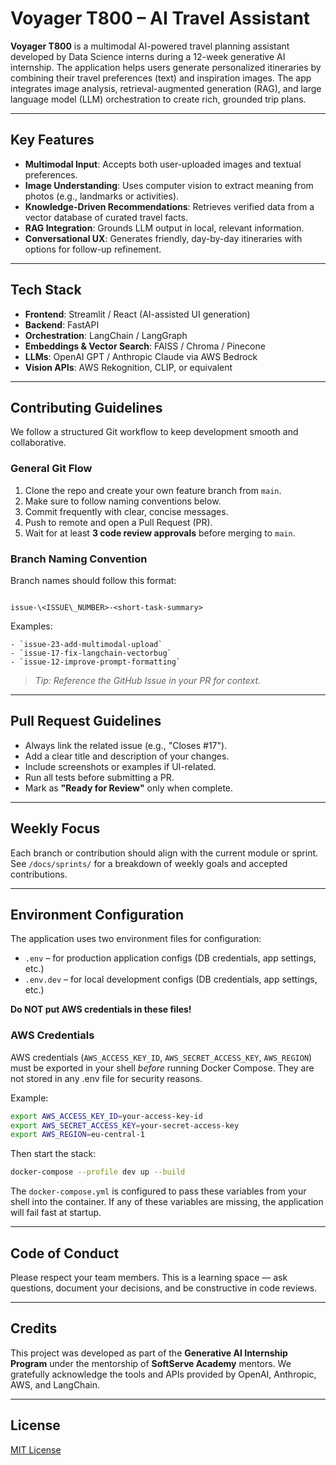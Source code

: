 # Voyager T800 – AI Travel Assistant

**Voyager T800** is a multimodal AI-powered travel planning assistant developed by Data Science interns during a 12-week generative AI internship. The application helps users generate personalized itineraries by combining their travel preferences (text) and inspiration images. The app integrates image analysis, retrieval-augmented generation (RAG), and large language model (LLM) orchestration to create rich, grounded trip plans.

---

## Key Features

- **Multimodal Input**: Accepts both user-uploaded images and textual preferences.
- **Image Understanding**: Uses computer vision to extract meaning from photos (e.g., landmarks or activities).
- **Knowledge-Driven Recommendations**: Retrieves verified data from a vector database of curated travel facts.
- **RAG Integration**: Grounds LLM output in local, relevant information.
- **Conversational UX**: Generates friendly, day-by-day itineraries with options for follow-up refinement.

---

## Tech Stack

- **Frontend**: Streamlit / React (AI-assisted UI generation)
- **Backend**: FastAPI
- **Orchestration**: LangChain / LangGraph
- **Embeddings & Vector Search**: FAISS / Chroma / Pinecone
- **LLMs**: OpenAI GPT / Anthropic Claude via AWS Bedrock
- **Vision APIs**: AWS Rekognition, CLIP, or equivalent

---

## Contributing Guidelines

We follow a structured Git workflow to keep development smooth and collaborative.

### General Git Flow

1. Clone the repo and create your own feature branch from `main`.
2. Make sure to follow naming conventions below.
3. Commit frequently with clear, concise messages.
4. Push to remote and open a Pull Request (PR).
5. Wait for at least **3 code review approvals** before merging to `main`.

### Branch Naming Convention

Branch names should follow this format:

```

issue-\<ISSUE\_NUMBER>-<short-task-summary>

```

Examples:
```
- `issue-23-add-multimodal-upload`
- `issue-17-fix-langchain-vectorbug`
- `issue-12-improve-prompt-formatting`
```

> _Tip: Reference the GitHub Issue in your PR for context._

---

## Pull Request Guidelines

- Always link the related issue (e.g., "Closes #17").
- Add a clear title and description of your changes.
- Include screenshots or examples if UI-related.
- Run all tests before submitting a PR.
- Mark as **"Ready for Review"** only when complete.

---

## Weekly Focus

Each branch or contribution should align with the current module or sprint. See `/docs/sprints/` for a breakdown of weekly goals and accepted contributions.

---

## Environment Configuration

The application uses two environment files for configuration:

- `.env` – for production application configs (DB credentials, app settings, etc.)
- `.env.dev` – for local development configs (DB credentials, app settings, etc.)

**Do NOT put AWS credentials in these files!**

### AWS Credentials

AWS credentials (`AWS_ACCESS_KEY_ID`, `AWS_SECRET_ACCESS_KEY`, `AWS_REGION`) must be exported in your shell _before_ running Docker Compose. They are not stored in any .env file for security reasons.

Example:
```sh
export AWS_ACCESS_KEY_ID=your-access-key-id
export AWS_SECRET_ACCESS_KEY=your-secret-access-key
export AWS_REGION=eu-central-1
```

Then start the stack:
```sh
docker-compose --profile dev up --build
```

The `docker-compose.yml` is configured to pass these variables from your shell into the container. If any of these variables are missing, the application will fail fast at startup.

---

## Code of Conduct

Please respect your team members. This is a learning space — ask questions, document your decisions, and be constructive in code reviews.

---

## Credits

This project was developed as part of the **Generative AI Internship Program** under the mentorship of **SoftServe Academy** mentors. We gratefully acknowledge the tools and APIs provided by OpenAI, Anthropic, AWS, and LangChain.

---

## License

[MIT License](LICENSE)




